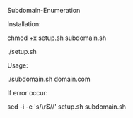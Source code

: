 Subdomain-Enumeration

Installation:

chmod +x setup.sh subdomain.sh

./setup.sh

Usage:

./subdomain.sh domain.com

If error occur:

sed -i -e 's/\r$//' setup.sh subdomain.sh

